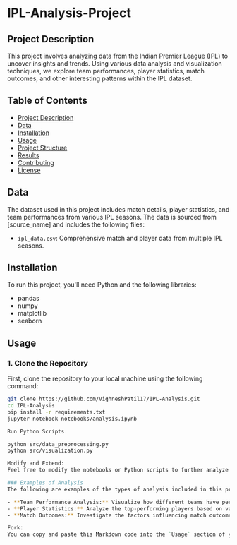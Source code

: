 # IPL-Analysis-Project

## Project Description
This project involves analyzing data from the Indian Premier League (IPL) to uncover insights and trends. Using various data analysis and visualization techniques, we explore team performances, player statistics, match outcomes, and other interesting patterns within the IPL dataset.

## Table of Contents
- [Project Description](#project-description)
- [Data](#data)
- [Installation](#installation)
- [Usage](#usage)
- [Project Structure](#project-structure)
- [Results](#results)
- [Contributing](#contributing)
- [License](#license)

## Data
The dataset used in this project includes match details, player statistics, and team performances from various IPL seasons. The data is sourced from [source_name] and includes the following files:
- `ipl_data.csv`: Comprehensive match and player data from multiple IPL seasons.

## Installation
To run this project, you'll need Python and the following libraries:
- pandas
- numpy
- matplotlib
- seaborn

## Usage

### 1. Clone the Repository
First, clone the repository to your local machine using the following command:
```bash
git clone https://github.com/VighneshPatil17/IPL-Analysis.git
cd IPL-Analysis
pip install -r requirements.txt
jupyter notebook notebooks/analysis.ipynb

Run Python Scripts

python src/data_preprocessing.py
python src/visualization.py

Modify and Extend:
Feel free to modify the notebooks or Python scripts to further analyze the data or to add new visualizations. If you make significant improvements, consider contributing back by creating a pull request.

### Examples of Analysis
The following are examples of the types of analysis included in this project:

- **Team Performance Analysis:** Visualize how different teams have performed over various seasons.
- **Player Statistics:** Analyze the top-performing players based on various metrics such as runs scored, wickets taken, etc.
- **Match Outcomes:** Investigate the factors influencing match outcomes and win/loss ratios for different teams.

Fork:
You can copy and paste this Markdown code into the `Usage` section of your README.md file. This provides a clear and structured guide for users on how to use your IPL Analysis project, including cloning the repository, navigating to the project directory, installing dependencies, exploring the data, running scripts, modifying the code, and understanding the types of analysis included in the project.



